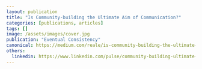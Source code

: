 ```yaml
---
layout: publication
title: "Is Community-building the Ultimate Aim of Communication?"
categories: [publications, articles]
tags: []
image: /assets/images/cover.jpg
publication: "Eventual Consistency"
canonical: https://medium.com/reale/is-community-building-the-ultimate-aim-of-communication-61a83503252d
others:
  linkedin: https://www.linkedin.com/pulse/community-building-ultimate-aim-communication-roberto-reale/
---
```

